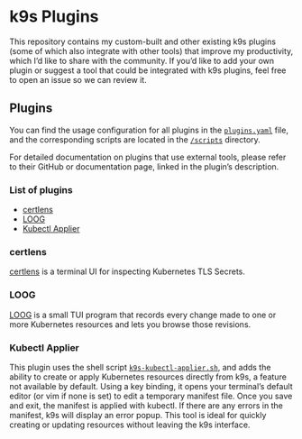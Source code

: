 # k9s Plugins

This repository contains my custom-built and other existing k9s plugins (some of which also integrate with other tools) that improve my productivity, which I’d like to share with the community.
If you’d like to add your own plugin or suggest a tool that could be integrated with k9s plugins, feel free to open an issue so we can review it.

## Plugins

You can find the usage configuration for all plugins in the [`plugins.yaml`](./plugins.yaml) file, and the corresponding scripts are located in the [`/scripts`](./scripts) directory.

For detailed documentation on plugins that use external tools, please refer to their GitHub or documentation page, linked in the plugin’s description.

### List of plugins

- [certlens](#certlens)
- [LOOG](#loog)
- [Kubectl Applier](#kubectl-applier)  

### certlens

[certlens](https://github.com/codechamp1/certlens) is a terminal UI for inspecting Kubernetes TLS Secrets.

### LOOG

[LOOG](https://github.com/loog-project/loog/tree/main) is a small TUI program that records every change made to one or more Kubernetes resources and lets you browse those revisions.

### Kubectl Applier

This plugin uses the shell script [`k9s-kubectl-applier.sh`](./scripts/k9s-kubectl-applier.sh), and adds the ability to create or apply Kubernetes resources directly from k9s, a feature not available by default.
 Using a key binding, it opens your terminal’s default editor (or vim if none is set) to edit a temporary manifest file.
Once you save and exit, the manifest is applied with kubectl. If there are any errors in the manifest, k9s will display an error popup. This tool is ideal for quickly creating or updating resources without leaving the k9s interface.
